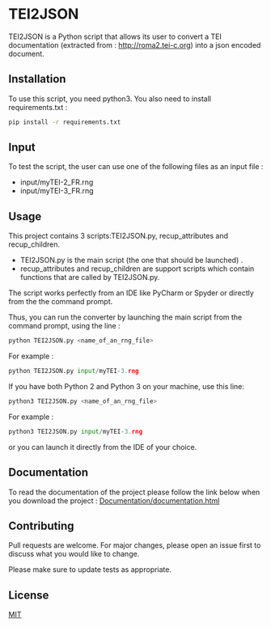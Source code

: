 # TEI2JSON

TEI2JSON is a Python script that allows its user to convert a TEI documentation (extracted from : http://roma2.tei-c.org) into a json encoded document. 

## Installation

To use this script, you need python3. You also need to install requirements.txt :

```bash
pip install -r requirements.txt
```

## Input

To test the script, the user can use one of the following files as an input file :
- input/myTEI-2_FR.rng
- input/myTEI-3_FR.rng

## Usage

This project contains 3 scripts:TEI2JSON.py, recup_attributes and recup_children. 
- TEI2JSON.py is the main script (the one that should be launched) .
- recup_attributes and recup_children are support scripts which contain functions that are called by TEI2JSON.py.
  
The script works perfectly from an IDE like PyCharm or Spyder or directly from the the command prompt.  

Thus, you can run the converter by launching the main script from the command prompt, using the line :
```python
python TEI2JSON.py <name_of_an_rng_file>
```
For example :
```python
python TEI2JSON.py input/myTEI-3.rng
```

If you have both Python 2 and Python 3 on your machine, use this line:
```python
python3 TEI2JSON.py <name_of_an_rng_file>
```
For example :
```python
python3 TEI2JSON.py input/myTEI-3.rng
```
or you can launch it directly from the IDE of your choice.

## Documentation

To read the documentation of the project please follow the link below when you download the project : 
[Documentation/documentation.html](Documentation/documentation.html)

## Contributing
Pull requests are welcome. For major changes, please open an issue first to discuss what you would like to change.

Please make sure to update tests as appropriate.

## License
[MIT](https://choosealicense.com/licenses/mit/)
